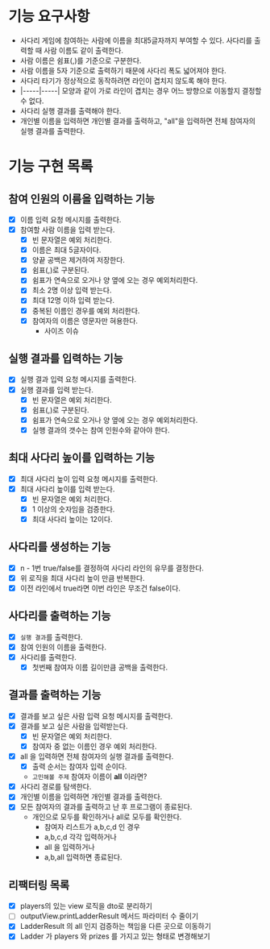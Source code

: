 # 기능 요구사항

* 사다리 게임에 참여하는 사람에 이름을 최대5글자까지 부여할 수 있다. 사다리를 출력할 때 사람 이름도 같이 출력한다.
* 사람 이름은 쉼표(,)를 기준으로 구분한다.
* 사람 이름을 5자 기준으로 출력하기 때문에 사다리 폭도 넓어져야 한다.
* 사다리 타기가 정상적으로 동작하려면 라인이 겹치지 않도록 해야 한다.
* |-----|-----| 모양과 같이 가로 라인이 겹치는 경우 어느 방향으로 이동할지 결정할 수 없다.
* 사다리 실행 결과를 출력해야 한다.
* 개인별 이름을 입력하면 개인별 결과를 출력하고, "all"을 입력하면 전체 참여자의 실행 결과를 출력한다.

# 기능 구현 목록

## 참여 인원의 이름을 입력하는 기능
- [x] 이름 입력 요청 메시지를 출력한다.
- [x] 참여할 사람 이름을 입력 받는다.
  - [x] 빈 문자열은 예외 처리한다. 
  - [x] 이름은 최대 5글자이다.
  - [x] 양끝 공백은 제거하여 저장한다.
  - [x] 쉼표(,)로 구분된다.
  - [x] 쉼표가 연속으로 오거나 양 옆에 오는 경우 예외처리한다.
  - [x] 최소 2명 이상 입력 받는다.
  - [x] 최대 12명 이하 입력 받는다.
  - [x] 중복된 이름인 경우를 예외 처리한다.
  - [x] 참여자의 이름은 영문자만 혀용한다.
    - 사이즈 이슈

## 실행 결과를 입력하는 기능
- [x] 실행 결과 입력 요청 메시지를 출력한다.
- [x] 실행 결과를 입력 받는다.
  - [x] 빈 문자열은 예외 처리한다.
  - [x] 쉼표(,)로 구분된다.
  - [x] 쉼표가 연속으로 오거나 양 옆에 오는 경우 예외처리한다.
  - [x] 실행 결과의 갯수는 참여 인원수와 같아야 한다.

## 최대 사다리 높이를 입력하는 기능
- [x] 최대 사다리 높이 입력 요청 메시지를 출력한다. 
- [x] 최대 사다리 높이를 입력 받는다.
  - [x] 빈 문자열은 예외 처리한다.
  - [x] 1 이상의 숫자임을 검증한다.
  - [x] 최대 사다리 높이는 12이다.

## 사다리를 생성하는 기능 
- [x] n - 1번 true/false를 결정하여 사다리 라인의 유무를 결정한다.
- [x] 위 로직을 최대 사다리 높이 만큼 반복한다.
- [x] 이전 라인에서 true라면 이번 라인은 무조건 false이다.

## 사다리를 출력하는 기능
- [x] `실행 결과`를 출력한다. 
- [x] 참여 인원의 이름을 출력한다.
- [x] 사다리를 출력한다.
  - [x] 첫번째 참여자 이름 길이만큼 공백을 출력한다.

## 결과를 출력하는 기능

- [x] 결과를 보고 싶은 사람 입력 요청 메시지를 출력한다.
- [x] 결과를 보고 싶은 사람을 입력받는다.
  - [x] 빈 문자열은 예외 처리한다.
  - [x] 참여자 중 없는 이름인 경우 예외 처리한다.
- [x] all 을 입력하면 전체 참여자의 실행 결과를 출력한다.
  - [x] 출력 순서는 참여자 입력 순이다.
  - `고민해볼 주제` 참여자 이름이 **all** 이라면?
- [x] 사다리 경로를 탐색한다.
- [x] 개인별 이름을 입력하면 개인별 결과를 출력한다.
- [x] 모든 참여자의 결과를 출력하고 난 후 프로그램이 종료된다.
  * 개인으로 모두를 확인하거나 all로 모두를 확인한다.
    * 참여자 리스트가 a,b,c,d 인 경우
    * a,b,c,d 각각 입력하거나
    * all 을 입력하거나
    * a,b,all 입력하면 종료된다.


## 리팩터링 목록

- [x] players의 있는 view 로직을 dto로 분리하기
- [ ] outputView.printLadderResult 메서드 파라미터 수 줄이기
- [x] LadderResult 의 all 인지 검증하는 책임을 다른 곳으로 이동하기
- [x] Ladder 가 players 와 prizes 를 가지고 있는 형태로 변경해보기
